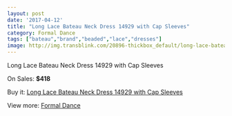 ```yaml
---
layout: post
date: '2017-04-12'
title: "Long Lace Bateau Neck Dress 14929 with Cap Sleeves"
category: Formal Dance
tags: ["bateau","brand","beaded","lace","dresses"]
image: http://img.transblink.com/20896-thickbox_default/long-lace-bateau-neck-dress-14929-with-cap-sleeves.jpg
---
```

Long Lace Bateau Neck Dress 14929 with Cap Sleeves

On Sales: **$418**
<a href="https://www.transblink.com/en/formal-dance/6620-long-lace-bateau-neck-dress-14929-with-cap-sleeves.html"><amp-img layout="responsive" width="600" height="600" src="//img.transblink.com/20896-thickbox_default/long-lace-bateau-neck-dress-14929-with-cap-sleeves.jpg" alt="Long Lace Bateau Neck Dress 14929 with Cap Sleeves 0" /></a>
<a href="https://www.transblink.com/en/formal-dance/6620-long-lace-bateau-neck-dress-14929-with-cap-sleeves.html"><amp-img layout="responsive" width="600" height="600" src="//img.transblink.com/20897-thickbox_default/long-lace-bateau-neck-dress-14929-with-cap-sleeves.jpg" alt="Long Lace Bateau Neck Dress 14929 with Cap Sleeves 1" /></a>

Buy it: [Long Lace Bateau Neck Dress 14929 with Cap Sleeves](https://www.transblink.com/en/formal-dance/6620-long-lace-bateau-neck-dress-14929-with-cap-sleeves.html "Long Lace Bateau Neck Dress 14929 with Cap Sleeves")

View more: [Formal Dance](https://www.transblink.com/en/6-formal-dance "Formal Dance")